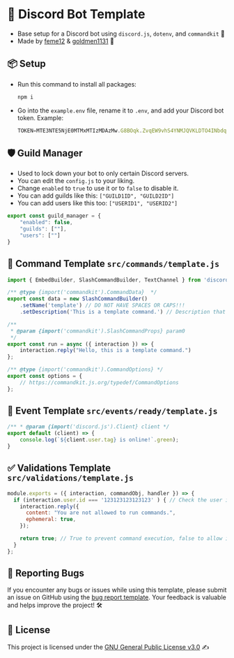 # 🤖 Discord Bot Template

- Base setup for a Discord bot using `discord.js`, `dotenv`, and `commandkit` 🚀
- Made by [feme12](https://discord.com/users/696158716617031711) & [goldmen1131](https://discord.com/users/634140757812314114) 👥

## 📦 Setup

- Run this command to install all packages: 
  ```css
  npm i
  ```
- Go into the `example.env` file, rename it to `.env`, and add your Discord bot token. 
  Example: 
  ```js
  TOKEN=MTE3NTE5NjE0MTMxMTIzMDAzMw.G8BOqk.ZvqEW9vhS4YNMJQVKLDTO4INbdq87FJ3JRLzBY
  ```

## 🛡️ Guild Manager

- Used to lock down your bot to only certain Discord servers.
- You can edit the `config.js` to your liking.
- Change `enabled` to `true` to use it or to `false` to disable it.
- You can add guilds like this: `["GUILD1ID", "GUILD2ID"]`
- You can add users like this too: `["USERID1", "USERID2"]`

```js
export const guild_manager = {
    "enabled": false,
    "guilds": [""],
    "users": [""]
}
```

## 📜 Command Template `src/commands/template.js`

```js
import { EmbedBuilder, SlashCommandBuilder, TextChannel } from 'discord.js';

/** @type {import('commandkit').CommandData}  */
export const data = new SlashCommandBuilder()
    .setName('template') // DO NOT HAVE SPACES OR CAPS!!!
    .setDescription('This is a template command.') // Description that shows up.

/**
 * @param {import('commandkit').SlashCommandProps} param0 
 */
export const run = async ({ interaction }) => {
    interaction.reply("Hello, this is a template command.")
};

/** @type {import('commandkit').CommandOptions} */
export const options = {
    // https://commandkit.js.org/typedef/CommandOptions  
};
```

## 🎉 Event Template `src/events/ready/template.js`

```js
/** * @param {import('discord.js').Client} client */
export default (client) => {
    console.log(`${client.user.tag} is online!`.green);
}
```

## ✅ Validations Template `src/validations/template.js`

```js
module.exports = ({ interaction, commandObj, handler }) => {
  if (interaction.user.id === '123123123123123' ) { // Check the user id.
    interaction.reply({
      content: "You are not allowed to run commands.",
      ephemeral: true,
    });

    return true; // True to prevent command execution, false to allow it.
  }
};
```

## 🐞 Reporting Bugs

If you encounter any bugs or issues while using this template, please submit an issue on GitHub using the [bug report template](https://github.com/feme12/Discord-bot-template/issues/new?template=bug_report.md). Your feedback is valuable and helps improve the project! 🛠️

## 📜 License

This project is licensed under the [GNU General Public License v3.0](https://www.gnu.org/licenses/gpl-3.0.html) ✍️
